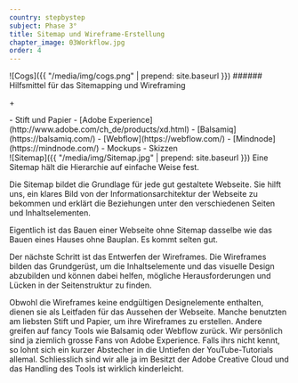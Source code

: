 ```yaml
---
country: stepbystep
subject: Phase 3°
title: Sitemap und Wireframe-Erstellung
chapter_image: 03Workflow.jpg
order: 4
---
```

<div class="has-sidestories grid" markdown="1">
<!-- sidestory-start --><div class="sidestory sidestory-left" markdown="1">
![Cogs]({{ "/media/img/cogs.png" | prepend: site.baseurl }})
###### Hilfsmittel für das Sitemapping und Wireframing
<p class="sidestory-toggle"><span>+</span></p>
</div><!-- sidestory-end -->

<div class="overlay sidestory-left-content content"><div class="ss-content" markdown="1">-	Stift und Papier
-	[Adobe Experience](http://www.adobe.com/ch_de/products/xd.html)
-   [Balsamiq](https://balsamiq.com/)
-   [Webflow](https://webflow.com/)
-   [Mindnode](https://mindnode.com/)
-	Mockups
-	Skizzen
</div></div>

<div class="content" markdown="1">
![Sitemap]({{ "/media/img/Sitemap.jpg" | prepend: site.baseurl }})
Eine Sitemap hält die Hierarchie auf einfache Weise fest.

Die Sitemap bildet die Grundlage für jede gut gestaltete Webseite. Sie hilft uns, ein klares Bild von der Informationsarchitektur der Webseite zu bekommen und erklärt die Beziehungen unter den verschiedenen Seiten und Inhaltselementen.

Eigentlich ist das Bauen einer Webseite ohne Sitemap dasselbe wie das Bauen eines Hauses ohne Bauplan. Es kommt selten gut.

Der nächste Schritt ist das Entwerfen der Wireframes. Die Wireframes bilden das Grundgerüst, um die Inhaltselemente und das visuelle Design abzubilden und können dabei helfen, mögliche Herausforderungen und Lücken in der Seitenstruktur zu finden.

Obwohl die Wireframes keine endgültigen Designelemente enthalten, dienen sie als Leitfaden für das Aussehen der Webseite. Manche benutzten am liebsten Stift und Papier, um ihre Wireframes zu erstellen. Andere greifen auf fancy Tools wie Balsamiq oder Webflow zurück. Wir persönlich sind ja ziemlich grosse Fans von Adobe Experience. Falls ihrs nicht kennt, so lohnt sich ein kurzer Abstecher in die Untiefen der YouTube-Tutorials allemal. Schliesslich sind wir alle ja im Besitzt der Adobe Creative Cloud und das Handling des Tools ist wirklich kinderleicht.

</div>
</div>
